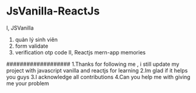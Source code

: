 # JsVanilla-ReactJs
I, JSVanilla
  1. quản lý sinh viên
  2. form validate
  3. verification otp code 
II, Reactjs
   mern-app memories

###################
1.Thanks for following me , i still update my project with 
javascript vanilla and reactjs for learning
2.Im glad if it helps you guys
3.I acknowledge all contributions
4.Can you help me with giving me your problem

  
